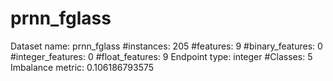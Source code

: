 # prnn_fglass
Dataset name: prnn_fglass
#instances: 205
#features: 9
  #binary_features: 0
  #integer_features: 0
  #float_features: 9
Endpoint type: integer
#Classes: 5
Imbalance metric: 0.106186793575
